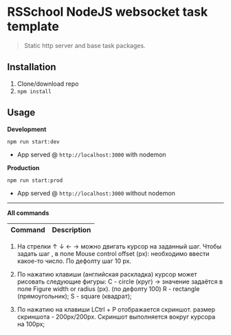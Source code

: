 # RSSchool NodeJS websocket task template
> Static http server and base task packages.

## Installation
1. Clone/download repo
2. `npm install`

## Usage
**Development**

`npm run start:dev`

* App served @ `http://localhost:3000` with nodemon

**Production**

`npm run start:prod`

* App served @ `http://localhost:3000` without nodemon

---

**All commands**

Command | Description
--- | ---
1) На стрелки ↑ ↓ ← → можно двигать курсор на заданный шаг. 
Чтобы задать шаг , в поле Mouse control offset (px): необходимо ввести какое-то число. 
По дефолту шаг 10 px.

2) По нажатию клавиши (английская раскладка) курсор может рисовать следующие фигуры:
C - circle (круг) -> значение задаётся в поле Figure width or radius (px). (по дефолту 100)
R - rectangle (прямоугольник);
S - square (квадрат);

3) По нажатию на клавиши LCtrl + P отображается скриншот.
размер скриншота - 200px/200pх.
Скриншот выполняется вокруг курсора на 100px;
